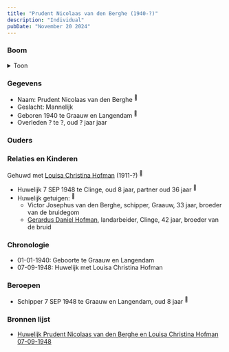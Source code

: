 ```yaml
---
title: "Prudent Nicolaas van den Berghe (1940-?)"
description: "Individual"
pubDate: "November 20 2024"
---
```


### Boom
<details><summary>Toon</summary>

![test](https://www.plantuml.com/plantuml/svg/ZP9FQy904CNl-oa6FVGanCRwZw2Ie6r1Mg7UPP8TaoMRNTdTL8ButRjgi9vARyERVMz-Eyp2EZIkhYIpfL07D5X1YbcP6rqhdcYf3JY3oleMASSAmGaoOJ99jvggWskWeYebOs-ITMH8k-P0x24rasWjd1W0nDfmCjj2PAKYQwEeGg5cCmZPcR4ds5n7MSPkbix6rDmBy24oBH4jVAC2hq1C9Y-e0rvw3uBdKG3tgEuoNBsiOZ_lj1Sa-HcYQOffiqkrSvAcC-XF1W6y6iJw23vhZIednR5wCDYobdA7YkyoewrDjQVrpZdCBw0jtLhNmY8aXH7M2ONmflSLgZlLS0ZGNSNBS1d-GJE6psJhcVfzIAJmAF_5Q2cYwP4uzqRV6C7NSdFvt_WAiGg2O3A0hXHvuHgIKXyzo9crA-lrsXUifVqLsC9lnD_63m00)
</details>

### Gegevens
- Naam: Prudent Nicolaas van den Berghe <sup><a href="../s00446/" style="text-decoration:none" title="Huwelijk Prudent Nicolaas van den Berghe en Louisa Christina Hofman 07-09-1948 ">:link:</a></sup>
- Geslacht: Mannelijk
- Geboren 1940 te Graauw en Langendam <sup><a href="../s00446/" style="text-decoration:none" title="Huwelijk Prudent Nicolaas van den Berghe en Louisa Christina Hofman 07-09-1948 ">:link:</a></sup>
- Overleden ? te ?, oud ? jaar jaar 

### Ouders

### Relaties en Kinderen

Gehuwd met [Louisa Christina Hofman](../i00266/) (1911-?) <sup><a href="../s00446/" style="text-decoration:none" title="Huwelijk Prudent Nicolaas van den Berghe en Louisa Christina Hofman 07-09-1948 ">:link:</a></sup>
- Huwelijk 7 SEP 1948 te Clinge, oud 8 jaar, partner oud 36 jaar <sup><a href="../s00446/" style="text-decoration:none" title="Huwelijk Prudent Nicolaas van den Berghe en Louisa Christina Hofman 07-09-1948 ">:link:</a></sup>
- Huwelijk getuigen:  <sup><a href="../s00446/" style="text-decoration:none" title="Huwelijk Prudent Nicolaas van den Berghe en Louisa Christina Hofman 07-09-1948 ">:link:</a></sup>
  - Victor Josephus van den Berghe, schipper, Graauw, 33 jaar, broeder van de bruidegom
  - [Gerardus Daniel Hofman](../i00264/), landarbeider, Clinge, 42 jaar, broeder van de bruid

### Chronologie
- 01-01-1940: Geboorte te Graauw en Langendam
- 07-09-1948: Huwelijk met Louisa Christina Hofman

### Beroepen
- Schipper 7 SEP 1948 te Graauw en Langendam, oud 8 jaar <sup><a href="../s00446/" style="text-decoration:none" title="Huwelijk Prudent Nicolaas van den Berghe en Louisa Christina Hofman 07-09-1948 ">:link:</a></sup>

### Bronnen lijst
- [Huwelijk Prudent Nicolaas van den Berghe en Louisa Christina Hofman 07-09-1948 ](../s00446/)